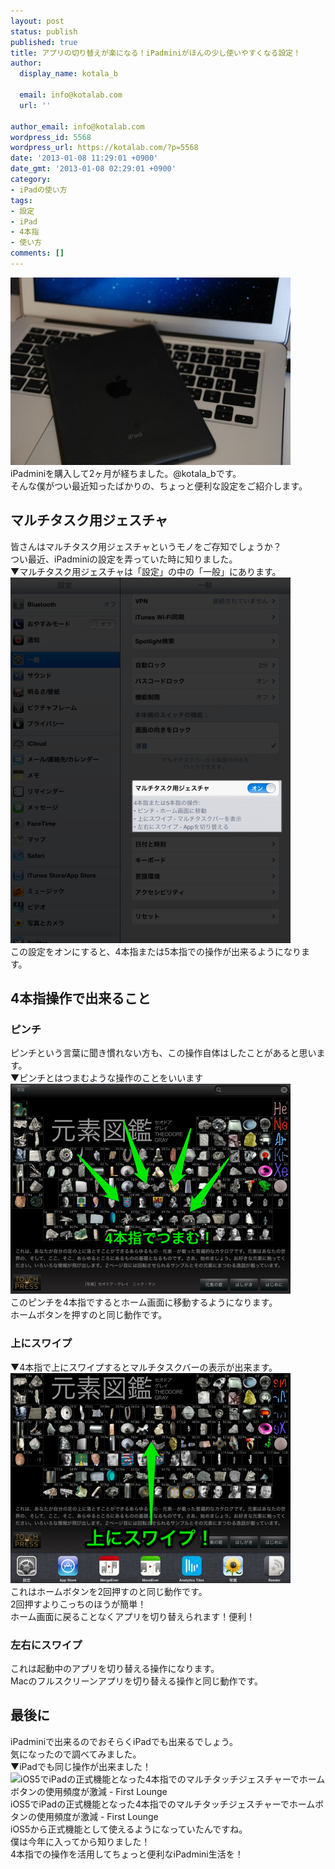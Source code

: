 ```yaml
---
layout: post
status: publish
published: true
title: アプリの切り替えが楽になる！iPadminiがほんの少し使いやすくなる設定！
author:
  display_name: kotala_b

  email: info@kotalab.com
  url: ''

author_email: info@kotalab.com
wordpress_id: 5568
wordpress_url: https://kotalab.com/?p=5568
date: '2013-01-08 11:29:01 +0900'
date_gmt: '2013-01-08 02:29:01 +0900'
category:
- iPadの使い方
tags:
- 設定
- iPad
- 4本指
- 使い方
comments: []
---
```

<p><a href="/wp-content/uploads/ipadmini130108.jpg" target="_blank"><img src="/wp-content/uploads/ipadmini130108-448x300.jpg" alt="ipadmini130108" width="448" height="300" class="alignnone size-large wp-image-5573" /></a><br />
iPadminiを購入して2ヶ月が経ちました。@kotala_bです。<br />
そんな僕がつい最近知ったばかりの、ちょっと便利な設定をご紹介します。<br />
</p>
<!--more-->
<h2>マルチタスク用ジェスチャ</h2>
<p>皆さんはマルチタスク用ジェスチャというモノをご存知でしょうか？<br />
つい最近、iPadminiの設定を弄っていた時に知りました。<br />
▼マルチタスク用ジェスチャは「設定」の中の「一般」にあります。<br />
<a href="/wp-content/uploads/ipadmini130108_03.png" target="_blank"><img src="/wp-content/uploads/ipadmini130108_03-448x585.png" alt="ipadmini130108_03" width="448" height="585" class="alignnone size-large wp-image-5570" /></a><br />
この設定をオンにすると、4本指または5本指での操作が出来るようになります。</p>
<h2>4本指操作で出来ること</h2>
<h3>ピンチ</h3>
<p>ピンチという言葉に聞き慣れない方も、この操作自体はしたことがあると思います。<br />
▼ピンチとはつまむような操作のことをいいます<br />
<a href="/wp-content/uploads/ipadmini130108_02.png" target="_blank"><img src="/wp-content/uploads/ipadmini130108_02-448x336.png" alt="ipadmini130108_02" width="448" height="336" class="alignnone size-large wp-image-5571" /></a><br />
このピンチを4本指でするとホーム画面に移動するようになります。<br />
ホームボタンを押すのと同じ動作です。</p>
<h3>上にスワイプ</h3>
<p>▼4本指で上にスワイプするとマルチタスクバーの表示が出来ます。<br />
<a href="/wp-content/uploads/ipadmini130108_01.png" target="_blank"><img src="/wp-content/uploads/ipadmini130108_01-448x336.png" alt="ipadmini130108_01" width="448" height="336" class="alignnone size-large wp-image-5569" /></a><br />
これはホームボタンを2回押すのと同じ動作です。<br />
2回押すよりこっちのほうが簡単！<br />
ホーム画面に戻ることなくアプリを切り替えられます！便利！</p>
<h3>左右にスワイプ</h3>
<p>これは起動中のアプリを切り替える操作になります。<br />
Macのフルスクリーンアプリを切り替える操作と同じ動作です。</p>
<h2>最後に</h2>
<p>iPadminiで出来るのでおそらくiPadでも出来るでしょう。<br />
気になったので調べてみました。<br />
▼iPadでも同じ操作が出来ました！<br />
<span class="removed_link" title="shizu-navi.info/archives/3272"><img  class="alignleft" src="https://capture.heartrails.com/150x130?http://shizu-navi.info/archives/3272" alt="iOS5でiPadの正式機能となった4本指でのマルチタッチジェスチャーでホームボタンの使用頻度が激減 - First Lounge" width="150" height="130" /></span><span class="removed_link" title="shizu-navi.info/archives/3272">iOS5でiPadの正式機能となった4本指でのマルチタッチジェスチャーでホームボタンの使用頻度が激減 - First Lounge</span><a href="https://b.hatena.ne.jp/entry/http://shizu-navi.info/archives/3272" target="_blank"><img border="0" src="https://b.hatena.ne.jp/entry/image/http://shizu-navi.info/archives/3272" alt="" /></a><br style="clear:both;" />iOS5から正式機能として使えるようになっていたんですね。<br />
僕は今年に入ってから知りました！<br />
4本指での操作を活用してちょっと便利なiPadmini生活を！</p>
